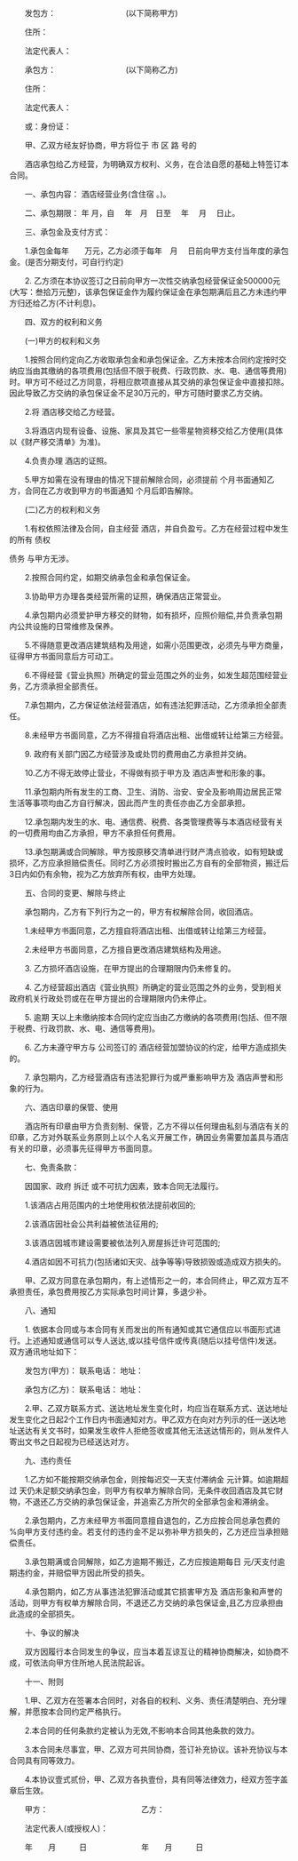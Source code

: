 
 


　　发包方：　　　　　　　　　(以下简称甲方)


　　住所：


　　法定代表人：


　　承包方：　　　　　　　　　(以下简称乙方)


　　住所：


　　法定代表人：


　　或：身份证：


　　甲、乙双方经友好协商，甲方将位于 市 区 路 号的


　　酒店承包给乙方经营，为明确双方权利、义务，在合法自愿的基础上特签订本合同。


　　一、承包内容： 酒店经营业务(含住宿 。)。


　　二、承包期限： 年 月，自　 年　月　日至　 年　 月　 日止。


　　三、承包金及支付方式：


　　1.承包金每年　　万元，乙方必须于每年　月　 日前向甲方支付当年度的承包金。(是否分期支付，可自行约定)


　　2. 乙方须在本协议签订之日前向甲方一次性交纳承包经营保证金500000元(大写：叁拾万元整)，该承包保证金作为履约保证金在承包期满后且乙方未违约甲方归还给乙方(不计利息)。


　　四、双方的权利和义务


　　(一)甲方的权利和义务


　　1.按照合同约定向乙方收取承包金和承包保证金。乙方未按本合同约定按时交纳应当由其缴纳的各项费用(包括但不限于税费、行政罚款、水、电、通信等费用)时。甲方可不经过乙方同意，将相应款项直接从其交纳的承包保证金中直接扣除。因此导致乙方交纳的承包保证金不足30万元的，甲方可随时要求乙方交纳。


　　2.将 酒店移交给乙方经营。


　　3.将酒店内现有设备、设施、家具及其它一些零星物资移交给乙方使用(具体以《财产移交清单》为准)。


　　4.负责办理 酒店的证照。


　　5.甲方如需在没有理由的情况下提前解除合同，必须提前 个月书面通知乙方，合同在乙方收到甲方的书面通知 个月后即告解除。


　　(二)乙方的权利和义务


　　1.有权依照法律及合同，自主经营 酒店，并自负盈亏。乙方在经营过程中发生的所有
债权

债务
与甲方无涉。


　　2.按照合同约定，如期交纳承包金和承包保证金。


　　3.协助甲方办理各类经营所需的证照，确保酒店正常营业。


　　4.承包期内必须爱护甲方移交的财物，如有损坏，应照价赔偿,并负责承包期内公共设施的日常维修及保养。


　　5.不得随意更改酒店建筑结构及用途，如需小范围更改，必须先与甲方商量，征得甲方书面同意后方可动工。


　　6.不得经营《营业执照》所确定的营业范围之外的业务，如发生超范围经营业务，乙方须承担全部责任。


　　7.承包期内，乙方保证依法经营酒店，如有违法犯罪活动，乙方须承担全部责任。


　　8.未经甲方书面同意，乙方不得擅自将酒店出租、出借或转让给第三方经营。


　　9. 政府有关部门因乙方经营涉及或处罚的费用由乙方承担并交纳。


　　10.乙方不得无故停止营业，不得做有损于甲方及 酒店声誉和形象的事。


　　11.承包期内所有发生的工商、卫生、消防、治安、安全及影响周边居民正常生活等事项均由乙方自行解决，因此而产生的责任亦由乙方全部承担。


　　12.承包期内发生的水、电、通信费、税费、各类管理费等与本酒店经营有关的一切费用均由乙方承担，甲方不承担任何费用。


　　13.承包期满或合同解除，甲方按原移交清单进行财产清点验收，如有短缺或损坏，乙方应承担赔偿责任。同时乙方必须按时搬出乙方自有的全部物资，搬迁后3日内如仍有余物，视为乙方放弃所有权，由甲方处理。


　　五、合同的变更、解除与终止


　　承包期内，乙方有下列行为之一的，甲方有权解除合同，收回酒店。


　　1.未经甲方书面同意，乙方擅自将酒店出租、出借或转让给第三方经营。


　　2.未经甲方书面同意，乙方擅自更改酒店建筑结构及用途。


　　3. 乙方损坏酒店设施，在甲方提出的合理期限内仍未修复的。


　　4. 乙方经营超出酒店《营业执照》所确定的营业范围之外的业务，受到相关政府机关行政处罚或在在甲方提出的合理期限内仍未停止。


　　5. 逾期 天以上未缴纳按本合同约定应当由乙方缴纳的各项费用(包括、但不限于税费、行政罚款、水、电、通信等费用)。


　　6. 乙方未遵守甲方与 公司签订的 酒店经营加盟协议的约定，给甲方造成损失的。


　　7. 承包期内，乙方经营酒店有违法犯罪行为或严重影响甲方及 酒店声誉和形象的行为。


　　六、酒店印章的保管、使用


　　酒店所有印章由甲方负责刻制、保管，乙方不得以任何理由私刻与酒店有关的印章，乙方对外联系业务原则上以个人名义开展工作，确因业务需要加盖具与酒店有关的印章，必须事先征得甲方书面同意。


　　七、免责条款：


　　因国家、政府
拆迁
或不可抗力因素，致本合同无法履行。


　　1.该酒店占用范围内的土地使用权依法提前收回的;


　　2.该酒店因社会公共利益被依法征用的;


　　3.该酒店因城市建设需要被依法列入房屋拆迁许可范围的;


　　4.酒店如因不可抗力(包括诸如天灾、战争等等)导致损毁或造成双方损失的。


　　甲、乙双方同意在承包期内，有上述情形之一的，本合同终止，甲乙双方互不承担责任，承包费用按乙方实际承包时间计算，多退少补。


　　八、通知


　　1. 依据本合同或与本合同有关而发出的所有通知或其它通信应以书面形式进行。上述通知或通信可以专人送达,或以挂号信件或传真(随后以挂号信件)发送。双方通讯地址如下：


　　发包方(甲方)： 联系电话： 地址：


　　承包方(乙方)： 联系电话： 地址：


　　2.甲、乙双方联系方式、送达地址发生变化时，均应当在联系方式、送达地址发生变化之日起2个工作日内书面通知对方。甲乙双方在向对方列示的任一送达地址送达有关文书时，如果发生收件人拒绝签收或其他无法送达情形的，则从发件人寄出文书之日起视为已经送达对方。


　　九、违约责任


　　1.乙方如不能按期交纳承包金，则按每迟交一天支付滞纳金 元计算。如逾期超过 天仍未足额交纳承包金，则甲方有权单方解除合同，无条件收回酒店及其它财物，不退还乙方交纳的承包保证金，并追索乙方所欠的全部承包金和滞纳金。


　　2.承包期内，乙方未经甲方书面同意擅自退包的，乙方应按合同总承包费的 %向甲方支付违约金。若支付的违约金不足以弥补甲方损失的，乙方还应当承担赔偿责任。


　　3.承包期满或合同解除，如乙方逾期不搬迁，乙方应按逾期每日 元/天支付逾期违约金，并赔偿甲方因此所受的损失。


　　4.承包期内，如乙方从事违法犯罪活动或其它损害甲方及 酒店形象和声誉的活动，则甲方有权单方解除合同，不退还乙方交纳的承包保证金,且乙方应承担由此造成的全部损失。


　　十、争议的解决


　　双方因履行本合同发生的争议，应当本着互谅互让的精神协商解决，如协商不成，可依法向甲方住所地人民法院起诉。


　　十一、附则


　　1.甲、乙双方在签署本合同时，对各自的权利、义务、责任清楚明白、充分理解，并愿按本合同约定严格执行。


　　2.本合同的任何条款约定被认为无效,不影响本合同其他条款的效力。


　　3.本合同未尽事宜，甲、乙双方可共同协商，签订补充协议。该补充协议与本合同具有同等效力。


　　4.本协议壹式贰份，甲、乙双方各执壹份，具有同等法律效力，经双方签字盖章后生效。


　　甲方：　　　　　　　　　　　　乙方：


　　法定代表人(或授权人)：


　　年　　月　　　日　　　　　　　年　　月　　　日




 


 

 
 
 
 
 
  


  
 

  


  


  
 
 
 
 

